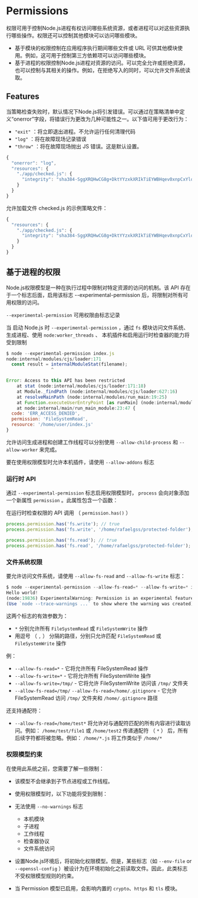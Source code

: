 # Permissions
权限可用于控制Node.js进程有权访问哪些系统资源，或者进程可以对这些资源执行哪些操作。权限还可以控制其他模块可以访问哪些模块。
- 基于模块的权限控制在应用程序执行期间哪些文件或 URL 可供其他模块使用。例如，这可用于控制第三方依赖项可以访问哪些模块。
- 基于进程的权限控制Node.js进程对资源的访问。可以完全允许或拒绝资源，也可以控制与其相关的操作。例如，在拒绝写入的同时，可以允许文件系统读取。

## Features
当策略检查失败时，默认情况下Node.js将引发错误。可以通过在策略清单中定义“onerror”字段，将错误行为更改为几种可能性之一。以下值可用于更改行为：
- `"exit"` ：将立即退出进程。不允许运行任何清理代码
- `"log"` ：将在故障现场记录错误
- `"throw"` ：将在故障现场抛出 JS 错误。这是默认设置。
```js
{
  "onerror": "log",
  "resources": {
    "./app/checked.js": {
      "integrity": "sha384-SggXRQHwCG8g+DktYYzxkXRIkTiEYWBHqev0xnpCxYlqMBufKZHAHQM3/boDaI/0"
    }
  }
} 
```

允许加载文件 checked.js 的示例策略文件：
```js
{
  "resources": {
    "./app/checked.js": {
      "integrity": "sha384-SggXRQHwCG8g+DktYYzxkXRIkTiEYWBHqev0xnpCxYlqMBufKZHAHQM3/boDaI/0"
    }
  }
} 
```

## 基于进程的权限
Node.js权限模型是一种在执行过程中限制对特定资源的访问的机制。该 API 存在于一个标志后面，启用该标志 --experimental-permission 后，将限制对所有可用权限的访问。

`--experimental-permission` 可用权限由标志记录

当 启动 Node.js 时 `--experimental-permission` ，通过 `fs` 模块访问文件系统、生成进程、使用 `node:worker_threads` 、 本机插件和启用运行时检查器的能力将受到限制
```js
$ node --experimental-permission index.js
node:internal/modules/cjs/loader:171
  const result = internalModuleStat(filename);
                 ^

Error: Access to this API has been restricted
    at stat (node:internal/modules/cjs/loader:171:18)
    at Module._findPath (node:internal/modules/cjs/loader:627:16)
    at resolveMainPath (node:internal/modules/run_main:19:25)
    at Function.executeUserEntryPoint [as runMain] (node:internal/modules/run_main:76:24)
    at node:internal/main/run_main_module:23:47 {
  code: 'ERR_ACCESS_DENIED',
  permission: 'FileSystemRead',
  resource: '/home/user/index.js'
} 
```
允许访问生成进程和创建工作线程可以分别使用 `--allow-child-process` 和 `--allow-worker` 来完成。

要在使用权限模型时允许本机插件，请使用 `--allow-addons` 标志

### 运行时 API
通过 `--experimental-permission` 标志启用权限模型时， `process` 会向对象添加一个新属性 `permission` 。此属性包含一个函数：

在运行时检查权限的 API 调用 （ `permission.has()` ）

```js
process.permission.has('fs.write'); // true
process.permission.has('fs.write', '/home/rafaelgss/protected-folder'); // true

process.permission.has('fs.read'); // true
process.permission.has('fs.read', '/home/rafaelgss/protected-folder'); // false
```

### 文件系统权限
要允许访问文件系统，请使用 `--allow-fs-read` and `--allow-fs-write` 标志：
```js
$ node --experimental-permission --allow-fs-read=* --allow-fs-write=* index.js
Hello world!
(node:19836) ExperimentalWarning: Permission is an experimental feature
(Use `node --trace-warnings ...` to show where the warning was created)
```
这两个标志的有效参数为：
- `*` 分别允许所有 `FileSystemRead` 或 `FileSystemWrite` 操作
- 用逗号 （ `,` ） 分隔的路径，分别只允许匹配 `FileSystemRead` 或 `FileSystemWrite` 操作

例：
- `--allow-fs-read=*` - 它将允许所有 FileSystemRead 操作
- `--allow-fs-write=*` - 它将允许所有 FileSystemWrite 操作
- `--allow-fs-write=/tmp/` - 它将允许 FileSystemWrite 访问该 `/tmp/` 文件夹
- `--allow-fs-read=/tmp/` `--allow-fs-read=/home/.gitignore` - 它允许 FileSystemRead 访问 `/tmp/` 文件夹和 `/home/.gitignore` 路径

还支持通配符：
- `--allow-fs-read=/home/test*` 将允许对与通配符匹配的所有内容进行读取访问。例如： `/home/test/file1` 或 `/home/test2`
传递通配符 （ `*` ） 后，所有后续字符都将被忽略。例如： `/home/*.js` 将工作类似于 `/home/*`

### 权限模型约束
在使用此系统之前，您需要了解一些限制：
- 该模型不会继承到子节点进程或工作线程。
- 使用权限模型时，以下功能将受到限制：
- 无法使用 `--no-warnings` 标志
  - 本机模块
  - 子进程
  - 工作线程
  - 检查器协议
  - 文件系统访问

- 设置Node.js环境后，将初始化权限模型。但是，某些标志（如 `--env-file` or `--openssl-config` ）被设计为在环境初始化之前读取文件。因此，此类标志不受权限模型规则的约束。
- 当 Permission 模型已启用，会影响内置的 `crypto`、`https` 和 `tls` 模块。

